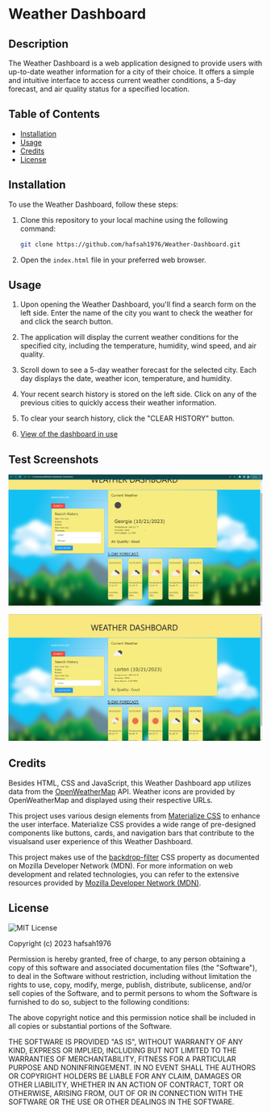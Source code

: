 # Weather Dashboard

## Description

The Weather Dashboard is a web application designed to provide users with up-to-date weather information for a city of their choice. It offers a simple and intuitive interface to access current weather conditions, a 5-day forecast, and air quality status for a specified location.

## Table of Contents

- [Installation](#installation)
- [Usage](#usage)
- [Credits](#credits)
- [License](#license)

## Installation

To use the Weather Dashboard, follow these steps:

1. Clone this repository to your local machine using the following command:

   ```bash
   git clone https://github.com/hafsah1976/Weather-Dashboard.git
   ```

2. Open the `index.html` file in your preferred web browser.

## Usage

1. Upon opening the Weather Dashboard, you'll find a search form on the left side. Enter the name of the city you want to check the weather for and click the search button.

2. The application will display the current weather conditions for the specified city, including the temperature, humidity, wind speed, and air quality.

3. Scroll down to see a 5-day weather forecast for the selected city. Each day displays the date, weather icon, temperature, and humidity.

4. Your recent search history is stored on the left side. Click on any of the previous cities to quickly access their weather information.

5. To clear your search history, click the "CLEAR HISTORY" button.

6. [View of the dashboard in use](https://watch.screencastify.com/v/AUTtwyAl7AR52HFnZWe3)

## Test Screenshots

![Screenshot of the Weather Dashboard](./assets/images/Weather-Dashboard.png)

![Screenshot of cities searched](./assets/images/Showing-Search-history.png)

## Credits

Besides HTML, CSS and JavaScript, this Weather Dashboard app utilizes data from the [OpenWeatherMap](https://openweathermap.org/api) API. Weather icons are provided by OpenWeatherMap and displayed using their respective URLs.

This project uses various design elements from [Materialize CSS](https://materializecss.com/buttons.html) to enhance the user interface. Materialize CSS provides a wide range of pre-designed components like buttons, cards, and navigation bars that contribute to the visualsand user experience of this Weather Dashboard.

This project makes use of the [backdrop-filter](https://developer.mozilla.org/en-US/docs/Web/CSS/backdrop-filter) CSS property as documented on Mozilla Developer Network (MDN). For more information on web development and related technologies, you can refer to the extensive resources provided by [Mozilla Developer Network (MDN)](https://developer.mozilla.org/en-US/).

## License

![MIT License](https://img.shields.io/badge/License-MIT-blue.svg)

Copyright (c) 2023 hafsah1976

Permission is hereby granted, free of charge, to any person obtaining a copy
of this software and associated documentation files (the "Software"), to deal
in the Software without restriction, including without limitation the rights
to use, copy, modify, merge, publish, distribute, sublicense, and/or sell
copies of the Software, and to permit persons to whom the Software is
furnished to do so, subject to the following conditions:

The above copyright notice and this permission notice shall be included in all
copies or substantial portions of the Software.

THE SOFTWARE IS PROVIDED "AS IS", WITHOUT WARRANTY OF ANY KIND, EXPRESS OR
IMPLIED, INCLUDING BUT NOT LIMITED TO THE WARRANTIES OF MERCHANTABILITY,
FITNESS FOR A PARTICULAR PURPOSE AND NONINFRINGEMENT. IN NO EVENT SHALL THE
AUTHORS OR COPYRIGHT HOLDERS BE LIABLE FOR ANY CLAIM, DAMAGES OR OTHER
LIABILITY, WHETHER IN AN ACTION OF CONTRACT, TORT OR OTHERWISE, ARISING FROM,
OUT OF OR IN CONNECTION WITH THE SOFTWARE OR THE USE OR OTHER DEALINGS IN THE
SOFTWARE.

